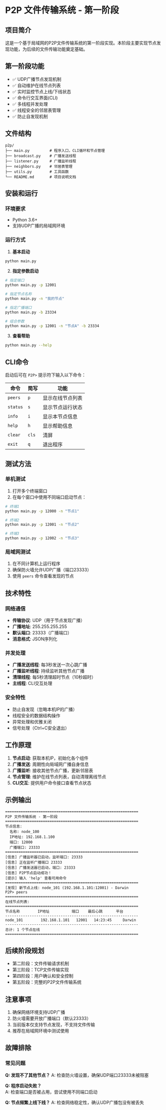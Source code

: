 # P2P 文件传输系统 - 第一阶段

## 项目简介

这是一个基于局域网的P2P文件传输系统的第一阶段实现。本阶段主要实现节点发现功能，为后续的文件传输功能奠定基础。

## 第一阶段功能

- ✅ UDP广播节点发现机制
- ✅ 自动维护在线节点列表  
- ✅ 实时监控节点上线/下线状态
- ✅ 命令行交互界面(CLI)
- ✅ 多线程并发处理
- ✅ 线程安全的邻居表管理
- ✅ 防止自发现机制

## 文件结构

```
p2p/
├── main.py         # 程序入口，CLI循环和节点管理
├── broadcast.py    # 广播发送线程
├── listener.py     # 广播监听线程  
├── neighbors.py    # 邻居表管理
├── utils.py        # 工具函数
└── README.md       # 项目说明文档
```

## 安装和运行

### 环境要求
- Python 3.6+
- 支持UDP广播的局域网环境

### 运行方式

1. **基本启动**
```bash
python main.py
```

2. **指定参数启动**
```bash
# 指定端口
python main.py -p 12001

# 指定节点名称
python main.py -n "我的节点"

# 指定广播端口
python main.py -b 23334

# 组合参数
python main.py -p 12001 -n "节点A" -b 23334
```

3. **查看帮助**
```bash
python main.py --help
```

## CLI命令

启动后可在 `P2P>` 提示符下输入以下命令：

| 命令     | 简写  | 功能             |
| -------- | ----- | ---------------- |
| `peers`  | `p`   | 显示在线节点列表 |
| `status` | `s`   | 显示节点运行状态 |
| `info`   | `i`   | 显示本节点信息   |
| `help`   | `h`   | 显示帮助信息     |
| `clear`  | `cls` | 清屏             |
| `exit`   | `q`   | 退出程序         |

## 测试方法

### 单机测试
1. 打开多个终端窗口
2. 在每个窗口中使用不同端口启动节点：
```bash
# 终端1
python main.py -p 12000 -n "节点1"

# 终端2  
python main.py -p 12001 -n "节点2"

# 终端3
python main.py -p 12002 -n "节点3"
```

### 局域网测试
1. 在不同计算机上运行程序
2. 确保防火墙允许UDP广播（端口23333）
3. 使用 `peers` 命令查看发现的节点

## 技术特性

### 网络通信
- **传输协议**: UDP（用于节点发现广播）
- **广播地址**: 255.255.255.255
- **默认端口**: 23333（广播端口）
- **消息格式**: JSON序列化

### 并发处理
- **广播发送线程**: 每3秒发送一次心跳广播
- **广播监听线程**: 持续监听其他节点广播
- **清理线程**: 每5秒清理超时节点（10秒超时）
- **主线程**: CLI交互处理

### 安全特性
- 防止自发现（忽略本机IP的广播）
- 线程安全的数据结构操作
- 异常处理和优雅关闭
- 信号处理（Ctrl+C安全退出）

## 工作原理

1. **节点启动**: 获取本机IP，初始化各个组件
2. **广播发送**: 周期性向局域网广播自身信息
3. **广播监听**: 接收其他节点广播，更新邻居表  
4. **节点管理**: 维护在线节点列表，自动清理离线节点
5. **CLI交互**: 提供用户命令接口查看节点状态

## 示例输出

```
============================================================
P2P 文件传输系统 - 第一阶段
============================================================
节点信息:
  名称: node_100
  IP地址: 192.168.1.100
  端口: 12000
  广播端口: 23333
============================================================
[信息] 广播监听器已启动，监听端口: 23333
[信息] 正在监听广播端口 23333
[信息] 广播发送器已启动，端口: 23333
[信息] P2P节点启动成功！
[提示] 输入 'help' 查看可用命令
============================================================
[发现] 新节点上线: node_101 (192.168.1.101:12001) - Darwin
P2P> peers
============================================================
在线节点列表:
============================================================
节点名称        IP地址          端口    最后心跳      平台      
------------------------------------------------------------
node_101        192.168.1.101   12001   14:23:45     Darwin    
------------------------------------------------------------
总计: 1 个节点在线
============================================================
```

## 后续阶段规划

- 第二阶段：文件传输请求机制
- 第三阶段：TCP文件传输实现  
- 第四阶段：用户确认和安全控制
- 第五阶段：完整的P2P文件传输系统

## 注意事项

1. 确保网络环境支持UDP广播
2. 防火墙需要开放广播端口（默认23333）
3. 当前版本仅支持节点发现，不支持文件传输
4. 推荐在局域网环境中测试使用

## 故障排除

### 常见问题

**Q: 发现不了其他节点？**
A: 检查防火墙设置，确保UDP端口23333未被阻塞

**Q: 程序启动失败？**  
A: 检查端口是否被占用，尝试使用不同端口启动

**Q: 节点频繁上线下线？**
A: 检查网络稳定性，确认UDP广播包没有被丢失 